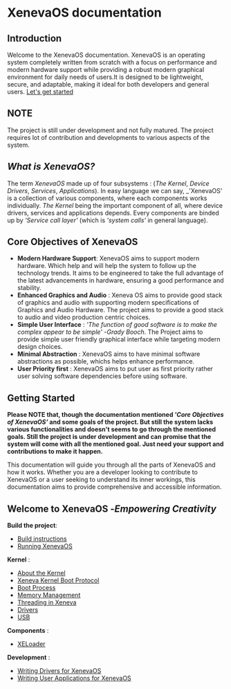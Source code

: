 # XenevaOS documentation

## Introduction
Welcome to the XenevaOS documentation. XenevaOS is an operating system completely written from scratch with a focus on performance and modern hardware support while providing a robust modern graphical environment for daily needs of users.It is designed to be lightweight, secure, and adaptable, making it ideal for both developers and general users. [Let's get started](#welcome-to-xenevaos--empowering-creativity)

## NOTE
The project is still under development and not fully matured. The project requires lot of contribution and developments to various aspects of the system.

## _What is XenevaOS?_
The term _XenevaOS_ made up of four subsystems : (_The Kernel_, _Device Drivers_, _Services_, _Applications_). In easy language we can say, _'XenevaOS' is a collection of various components, where each components works individually. _The Kernel_ being the important component of all, where device drivers, services and applications depends. Every components are binded up by _'Service call layer'_ (which is _'system calls'_ in general language).

## Core Objectives of XenevaOS
- __Modern Hardware Support__: XenevaOS aims to support modern hardware. Which help and will help the system to follow up the technology trends. It aims to be engineered to take the full advantage of the latest advancements in hardware, ensuring a good performance and stability.
- __Enhanced Graphics and Audio__ : Xeneva OS aims to provide good stack of graphics and audio with supporting modern specifications of Graphics and Audio Hardware. The project aims to provide a good stack to audio and video production centric choices.
- __Simple User Interface__ :  _'The function of good software is to make the complex appear to be simple'_ -_Grady Booch_. The Project aims to provide simple user friendly graphical interface while targeting modern design choices. 
- __Minimal Abstraction__ : XenevaOS aims to have minimal software abstractions as possible, whichs helps enhance performance.
- __User Priority first__ : XenevaOS aims to put user as first priority rather user solving software dependencies before using software.

## Getting Started
__Please NOTE that, though the documentation mentioned _'Core Objectives of XenevaOS'_ and some goals of the project. But still the system lacks various functionalities and doesn't seems to go through the mentioned goals. Still the project is under development and can promise that the system will come with all the mentioned goal. Just need your support and contributions to make it happen.__<br> 

This documentation will guide you through all the parts of XenevaOS and how it works. Whether you are a developer looking to contribute to XenevaOS or a user seeking to understand its inner workings, this documentation aims to provide comprehensive and accessible information.

## Welcome to XenevaOS -_Empowering Creativity_

__Build the project__:
- [Build instructions](BuildInstructions.md)
- [Running XenevaOS](VMSetup.md)

__Kernel__ : 
- [About the Kernel](Kernel/AboutKernel.md)
- [Xeneva Kernel Boot Protocol](Kernel/AboutKernel.md#xeneva-kernel-boot-protocol)
- [Boot Process](Kernel/BootProcess.md)
- [Memory Management](Kernel/MemoryMangement.md)
- [Threading in Xeneva](Kernel/Thread.md)
- [Drivers](Kernel/Drivers.md)
- [USB](Kernel/usb.md)

__Components__ :
- [XELoader](XELoader.md)

__Development__ :
- [Writing Drivers for XenevaOS](Development/DriverDevelopment.md)
- [Writing User Applications for XenevaOS](Development/ApplicationDevelopment.md)
 